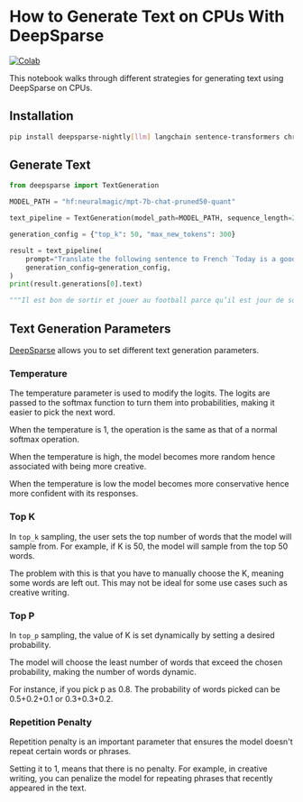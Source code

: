 # How to Generate Text on CPUs With DeepSparse

[![Colab](https://colab.research.google.com/assets/colab-badge.svg)](https://colab.research.google.com/github/neuralmagic/notebooks/blob/main/notebooks/generate-text/generate.ipynb)

This notebook walks through different strategies for generating text using DeepSparse on CPUs.

## Installation
```bash
pip install deepsparse-nightly[llm] langchain sentence-transformers chromadb datasets
```
## Generate Text
```python
from deepsparse import TextGeneration

MODEL_PATH = "hf:neuralmagic/mpt-7b-chat-pruned50-quant"

text_pipeline = TextGeneration(model_path=MODEL_PATH, sequence_length=2048)

generation_config = {"top_k": 50, "max_new_tokens": 300}

result = text_pipeline(
    prompt="Translate the following sentence to French `Today is a good day to go out and play football because it is sunny. After that, you can consider visiting the national park for a nature walk while seeing some wild animals.`",
    generation_config=generation_config,
)
print(result.generations[0].text)

"""Il est bon de sortir et jouer au football parce qu’il est jour de soleil. Après cela, il est possible de visiter le parc national pour une balade dans la nature où il est possible de rencontrer certes animaux sauvés"""

```
## Text Generation Parameters
[DeepSparse](https://github.com/neuralmagic/deepsparse/) allows you to set different text generation parameters. 

### Temperature

The temperature parameter is used to modify the logits. The logits are passed to the softmax function to turn them into probabilities, making it easier to pick the next word. 

When the temperature is 1, the operation is the same as that of a normal softmax operation. 

When the temperature is high, the model becomes more random hence associated with being more creative. 

When the temperature is low the model becomes more conservative hence more confident with its responses. 

### Top K
In `top_k` sampling, the user sets the top number of words that the model will sample from. For example, if K is 50, the model will sample from the top 50 words. 

The problem with this is that you have to manually choose the K, meaning some words are left out. This may not be ideal for some use cases such as creative writing.

### Top P
In `top_p` sampling, the value of K is set dynamically by setting a desired probability.

The model will choose the least number of words that exceed the chosen probability, making the number of words dynamic.

For instance, if you pick p as 0.8. The probability of words picked can be 0.5+0.2+0.1 or 0.3+0.3+0.2.

### Repetition Penalty
Repetition penalty is an important parameter that ensures the model doesn't repeat certain words or phrases.

Setting it to 1, means that there is no penalty. For example, in creative writing, you can penalize the model for repeating phrases that recently appeared in the text. 
